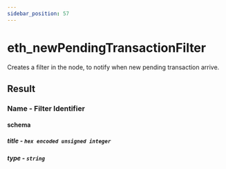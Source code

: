 ```yaml
---
sidebar_position: 57
---
```


# eth_newPendingTransactionFilter

Creates a filter in the node, to notify when new pending transaction arrive.


## Result
### Name - Filter Identifier

#### schema 

##### title - `hex encoded unsigned integer`
##### type - `string`
